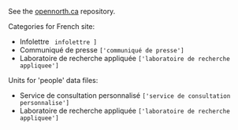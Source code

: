 See the [opennorth.ca](http://github.com/opennorth/opennorth.ca/) repository.

Categories for French site:
* Infolettre ` infolettre ]`
* Communiqué de presse `['communiqué de presse']`
* Laboratoire de recherche appliquée `['laboratoire de recherche appliquee']`

Units for 'people' data files:
* Service de consultation personnalisé `['service de consultation personnalise']`
* Laboratoire de recherche appliquée `['laboratoire de recherche appliquee']`
